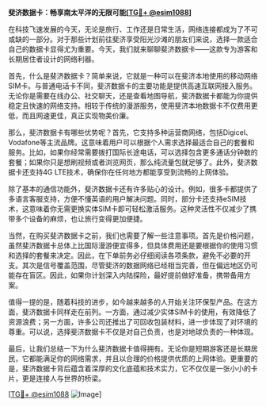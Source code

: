 **斐济数据卡：畅享南太平洋的无限可能[[TG💪+ @esim1088](https://t.me/s/esim1088)]**

在科技飞速发展的今天，无论是旅行、工作还是日常生活，网络连接都成为了不可或缺的一部分。对于那些计划前往斐济享受阳光沙滩的朋友们来说，选择一款适合自己的数据卡显得尤为重要。今天，我们就来聊聊斐济数据卡——这款专为游客和长期居住者设计的网络利器。

首先，什么是斐济数据卡？简单来说，它就是一种可以在斐济本地使用的移动网络SIM卡。与普通电话卡不同，斐济数据卡的主要功能是提供高速互联网接入服务。无论你是需要在线办公、社交聊天，还是查看地图导航，斐济数据卡都能为你提供稳定且快速的网络支持。相较于传统的漫游服务，使用斐济本地数据卡不仅费用更低，而且网速更佳，真正实现物美价廉。

那么，斐济数据卡有哪些优势呢？首先，它支持多种运营商网络，包括Digicel、Vodafone等主流品牌。这意味着用户可以根据个人需求选择最适合自己的套餐和服务。比如，如果你经常需要拨打国际长途电话，可以选择包含更多通话分钟数的套餐；如果你只是想刷视频或者浏览网页，那么纯流量包就足够了。此外，斐济数据卡还支持4G LTE技术，确保你在任何地方都能享受到流畅的上网体验。

除了基本的通信功能外，斐济数据卡还有许多贴心的设计。例如，很多卡都提供了多语言客服支持，方便不懂英语的用户解决问题。同时，部分卡还支持eSIM技术，这意味着你无需更换实体SIM卡即可轻松激活服务。这种灵活性不仅减少了携带多个设备的麻烦，也让旅行变得更加便捷。

当然，在购买斐济数据卡之前，我们也需要了解一些注意事项。首先是价格问题，虽然斐济数据卡总体上比国际漫游便宜得多，但具体费用还是要根据你的使用习惯和选择的套餐来决定。因此，在下单前务必仔细阅读各项条款，避免不必要的开支。其次是信号覆盖范围，尽管斐济的数据网络已经相当完善，但在偏远地区仍可能存在盲区。因此，如果你计划深入内陆探险，最好提前做好准备，携带备用方案。

值得一提的是，随着科技的进步，如今越来越多的人开始关注环保型产品。在这方面，斐济数据卡同样走在前列。一方面，通过减少实体SIM卡的使用，有效降低了资源浪费；另一方面，许多公司还推出了可回收包装材料，进一步体现了对环境的尊重。可以说，选择斐济数据卡不仅是对自己负责，也是对地球负责的一种体现。

最后，让我们总结一下为什么斐济数据卡值得拥有。无论你是短期游客还是长期居民，它都能满足你的网络需求，并且以合理的价格提供优质的上网体验。更重要的是，斐济数据卡背后蕴含着深厚的文化底蕴和技术实力，它不仅仅是一张小小的卡片，更是连接人与世界的桥梁。

[[TG💪+ @esim1088](https://t.me/s/esim1088) ![Image](https://i.postimg.cc/4NQfJmqS/Snipaste-2025-05-13-00-14-12.png)]